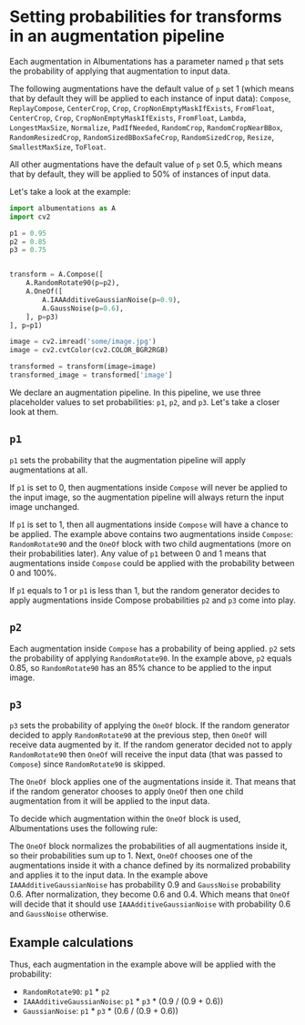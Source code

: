 # Setting probabilities for transforms in an augmentation pipeline

Each augmentation in Albumentations has a parameter named `p` that sets the probability of applying that augmentation to input data.

The following augmentations have the default value of `p` set 1 (which means that by default they will be applied to each instance of input data): `Compose`, `ReplayCompose`, `CenterCrop`, `Crop`, `CropNonEmptyMaskIfExists`, `FromFloat`, `CenterCrop`, `Crop`, `CropNonEmptyMaskIfExists`, `FromFloat`, `Lambda`, `LongestMaxSize`, `Normalize`, `PadIfNeeded`, `RandomCrop`, `RandomCropNearBBox`, `RandomResizedCrop`, `RandomSizedBBoxSafeCrop`, `RandomSizedCrop`, `Resize`, `SmallestMaxSize`, `ToFloat`.

All other augmentations have the default value of `p` set 0.5, which means that by default, they will be applied to 50% of instances of input data.


Let's take a look at the example:

```python
import albumentations as A
import cv2

p1 = 0.95
p2 = 0.85
p3 = 0.75


transform = A.Compose([
    A.RandomRotate90(p=p2),
    A.OneOf([
        A.IAAAdditiveGaussianNoise(p=0.9),
        A.GaussNoise(p=0.6),
    ], p=p3)
], p=p1)

image = cv2.imread('some/image.jpg')
image = cv2.cvtColor(cv2.COLOR_BGR2RGB)

transformed = transform(image=image)
transformed_image = transformed['image']
```

We declare an augmentation pipeline. In this pipeline, we use three placeholder values to set probabilities: `p1`, `p2`, and `p3`. Let's take a closer look at them.

## `p1`

`p1` sets the probability that the augmentation pipeline will apply augmentations at all.

If `p1` is set to 0, then augmentations inside `Compose`
will never be applied to the input image, so the augmentation pipeline will always return the input image unchanged.

If `p1` is set to 1, then all augmentations inside `Compose` will have a chance to be applied. The example above contains two augmentations inside `Compose`: `RandomRotate90` and the `OneOf` block with two child augmentations (more on their probabilities later). Any value of `p1` between 0 and 1 means that augmentations inside `Compose` could be applied with the probability between 0 and 100%.

If `p1` equals to 1 or `p1` is less than 1, but the random generator decides to apply augmentations inside Compose probabilities `p2` and `p3` come into play.


## `p2`

Each augmentation inside `Compose` has a probability of being applied. `p2` sets the probability of applying `RandomRotate90`. In the example above, `p2` equals 0.85, so `RandomRotate90` has an 85% chance to be applied to the input image.

## `p3`

`p3` sets the probability of applying the `OneOf` block. If the random generator decided to apply `RandomRotate90` at the previous step, then `OneOf` will receive data augmented by it. If the random generator decided not to apply `RandomRotate90` then `OneOf` will receive the input data (that was passed to `Compose`) since `RandomRotate90` is skipped.

The `OneOf `block applies one of the augmentations inside it. That means that if the random generator chooses to apply `OneOf` then one child augmentation from it will be applied to the input data.

To decide which augmentation within the `OneOf` block is used, Albumentations uses the following rule:

The `OneOf` block normalizes the probabilities of all augmentations inside it, so their probabilities sum up to 1. Next, `OneOf` chooses one of the augmentations inside it with a chance defined by its normalized probability and applies it to the input data. In the example above `IAAAdditiveGaussianNoise` has probability 0.9 and `GaussNoise` probability 0.6. After normalization, they become 0.6 and 0.4. Which means that `OneOf` will decide that it should use `IAAAdditiveGaussianNoise` with probability 0.6 and `GaussNoise` otherwise.

## Example calculations
Thus, each augmentation in the example above will be applied with the probability:

- `RandomRotate90`: `p1` * `p2`
- `IAAAdditiveGaussianNoise`: `p1` * `p3` * (0.9 / (0.9 + 0.6))
- `GaussianNoise`: `p1` * `p3` * (0.6 / (0.9 + 0.6))
